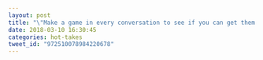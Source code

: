 ```yaml
---
layout: post
title: "\"Make a game in every conversation to see if you can get them to talk more than you.\" - Mark Moore"Make a game in every conversation to see if you can get them to talk more than you.\" - Mark Moore"
date: 2018-03-10 16:30:45
categories: hot-takes
tweet_id: "972510078984220678"
---
```



<!-- Original tweet: https://twitter.com/i/status/972510078984220678 -->